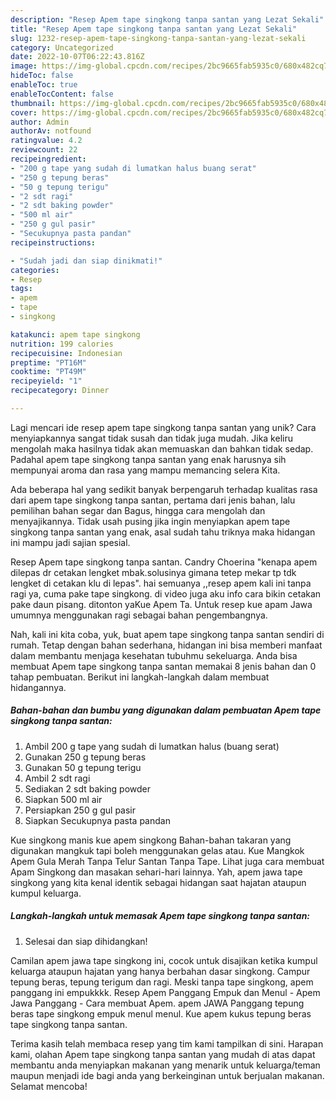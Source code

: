 ```yaml
---
description: "Resep Apem tape singkong tanpa santan yang Lezat Sekali"
title: "Resep Apem tape singkong tanpa santan yang Lezat Sekali"
slug: 1232-resep-apem-tape-singkong-tanpa-santan-yang-lezat-sekali
category: Uncategorized
date: 2022-10-07T06:22:43.816Z
image: https://img-global.cpcdn.com/recipes/2bc9665fab5935c0/680x482cq70/apem-tape-singkong-tanpa-santan-foto-resep-utama.jpg
hideToc: false
enableToc: true
enableTocContent: false
thumbnail: https://img-global.cpcdn.com/recipes/2bc9665fab5935c0/680x482cq70/apem-tape-singkong-tanpa-santan-foto-resep-utama.jpg
cover: https://img-global.cpcdn.com/recipes/2bc9665fab5935c0/680x482cq70/apem-tape-singkong-tanpa-santan-foto-resep-utama.jpg
author: Admin
authorAv: notfound
ratingvalue: 4.2
reviewcount: 22
recipeingredient:
- "200 g tape yang sudah di lumatkan halus buang serat"
- "250 g tepung beras"
- "50 g tepung terigu"
- "2 sdt ragi"
- "2 sdt baking powder"
- "500 ml air"
- "250 g gul pasir"
- "Secukupnya pasta pandan"
recipeinstructions:

- "Sudah jadi dan siap dinikmati!"
categories:
- Resep
tags:
- apem
- tape
- singkong

katakunci: apem tape singkong 
nutrition: 199 calories
recipecuisine: Indonesian
preptime: "PT16M"
cooktime: "PT49M"
recipeyield: "1"
recipecategory: Dinner

---
```





Lagi mencari ide resep apem tape singkong tanpa santan yang unik? Cara menyiapkannya sangat tidak susah dan tidak juga mudah. Jika keliru mengolah maka hasilnya tidak akan memuaskan dan bahkan tidak sedap. Padahal apem tape singkong tanpa santan yang enak harusnya sih mempunyai aroma dan rasa yang mampu memancing selera Kita.





Ada beberapa hal yang sedikit banyak berpengaruh terhadap kualitas rasa dari apem tape singkong tanpa santan, pertama dari jenis bahan, lalu pemilihan bahan segar dan Bagus, hingga cara mengolah dan menyajikannya. Tidak usah pusing jika ingin menyiapkan apem tape singkong tanpa santan yang enak,      asal sudah tahu triknya maka hidangan ini mampu jadi sajian spesial.














Resep Apem tape singkong tanpa santan. Candry Choerina &#34;kenapa apem dilepas dr cetakan lengket mbak.solusinya gimana tetep mekar tp tdk lengket di cetakan klu di lepas&#34;. hai semuanya ,,resep apem kali ini tanpa ragi ya, cuma pake tape singkong. di video juga aku info cara bikin cetakan pake daun pisang. ditonton yaKue Apem Ta. Untuk resep kue apam Jawa umumnya menggunakan ragi sebagai bahan pengembangnya.






Nah, kali ini kita coba, yuk, buat apem tape singkong tanpa santan sendiri di rumah. Tetap dengan bahan sederhana, hidangan ini bisa memberi manfaat dalam membantu menjaga kesehatan tubuhmu sekeluarga. Anda bisa membuat Apem tape singkong tanpa santan memakai 8 jenis bahan dan 0 tahap pembuatan. Berikut ini langkah-langkah dalam membuat hidangannya.

<!--inarticleads1-->

##### Bahan-bahan dan bumbu yang digunakan dalam pembuatan Apem tape singkong tanpa santan:

1. Ambil 200 g tape yang sudah di lumatkan halus (buang serat)
1. Gunakan 250 g tepung beras
1. Gunakan 50 g tepung terigu
1. Ambil 2 sdt ragi
1. Sediakan 2 sdt baking powder
1. Siapkan 500 ml air
1. Persiapkan 250 g gul pasir
1. Siapkan Secukupnya pasta pandan


Kue singkong manis kue apem singkong Bahan-bahan takaran yang digunakan mangkuk tapi boleh menggunakan gelas atau. Kue Mangkok Apem Gula Merah Tanpa Telur Santan Tanpa Tape. Lihat juga cara membuat Apam Singkong dan masakan sehari-hari lainnya. Yah, apem jawa tape singkong yang kita kenal identik sebagai hidangan saat hajatan ataupun kumpul keluarga. 

<!--inarticleads2-->

##### Langkah-langkah untuk memasak Apem tape singkong tanpa santan:


1. Selesai dan siap dihidangkan!

Camilan apem jawa tape singkong ini, cocok untuk disajikan ketika kumpul keluarga ataupun hajatan yang hanya berbahan dasar singkong. Campur tepung beras, tepung terigum dan ragi. Meski tanpa tape singkong, apem panggang ini empukkkk. Resep Apem Panggang Empuk dan Menul - Apem Jawa Panggang - Cara membuat Apem. apem JAWA Panggang tepung beras tape singkong empuk menul menul. Kue apem kukus tepung beras tape singkong tanpa santan. 

Terima kasih telah membaca resep yang tim kami tampilkan di sini. Harapan kami, olahan Apem tape singkong tanpa santan yang mudah di atas dapat membantu anda menyiapkan makanan yang menarik untuk keluarga/teman maupun menjadi ide bagi anda yang berkeinginan untuk berjualan makanan. Selamat mencoba!
